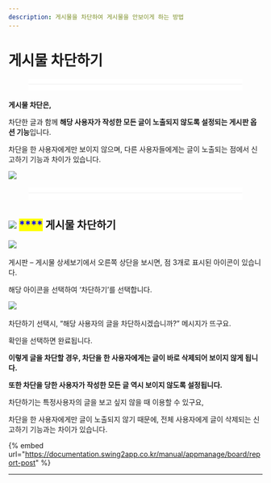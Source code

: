 ```yaml
---
description: 게시물을 차단하여 게시물을 안보이게 하는 방법
---
```


# 게시물 차단하기

<figure><img src="../../../.gitbook/assets/구분선.PNG" alt=""><figcaption></figcaption></figure>

**게시물 차단은,**

차단한 글과 함께 **해당 사용자가 작성한 모든 글이 노출되지 않도록 설정되는 게시판 옵션 기능**입니다.&#x20;

차단을 한 사용자에게만 보이지 않으며, 다른 사용자들에게는 글이 노출되는 점에서 신고하기 기능과 차이가 있습니다.

![](https://wp.swing2app.co.kr/wp-content/uploads/2021/09/%EC%B0%A8%EB%8B%A8%EA%B8%B0%EB%8A%A5.png)

<figure><img src="../../../.gitbook/assets/구분선.PNG" alt=""><figcaption></figcaption></figure>

## <mark style="color:blue;"></mark>![](https://wp.swing2app.co.kr/wp-content/uploads/2018/09/%EB%8B%A8%EB%9D%BD1-1.png) <mark style="color:blue;">****</mark> 게시물 차단하기

![](https://wp.swing2app.co.kr/wp-content/uploads/2021/09/%EC%B0%A8%EB%8B%A81.png)

게시판 – 게시물 상세보기에서 오른쪽 상단을 보시면, 점 3개로 표시된 아이콘이 있습니다.

해당 아이콘을 선택하여 ‘차단하기’를 선택합니다.&#x20;



![](https://wp.swing2app.co.kr/wp-content/uploads/2021/09/%EC%B0%A8%EB%8B%A84.png)

차단하기 선택시, “해당 사용자의 글을 차단하시겠습니까?” 메시지가 뜨구요.

확인을 선택하면 완료됩니다.



**이렇게 글을 차단할 경우, 차단을 한 사용자에게는 글이 바로 삭제되어 보이지 않게 됩니다.**&#x20;

**또한 차단을 당한 사용자가 작성한 모든 글 역시 보이지 않도록 설정됩니다.**&#x20;

차단하기는 특정사용자의 글을 보고 싶지 않을 때 이용할 수 있구요,

차단을 한 사용자에게만 글이 노출되지 않기 때문에, 전체 사용자에게 글이 삭제되는 신고하기 기능과는 차이가 있습니다.&#x20;

{% embed url="https://documentation.swing2app.co.kr/manual/appmanage/board/report-post" %}



***
